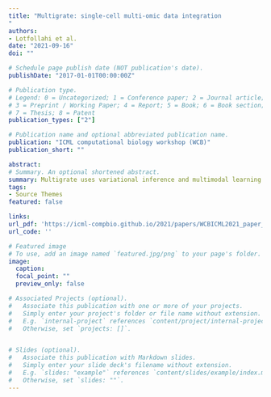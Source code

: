 ```yaml
---
title: "Multigrate: single-cell multi-omic data integration
"
authors:
- Lotfollahi et al.
date: "2021-09-16"
doi: ""

# Schedule page publish date (NOT publication's date).
publishDate: "2017-01-01T00:00:00Z"

# Publication type.
# Legend: 0 = Uncategorized; 1 = Conference paper; 2 = Journal article;
# 3 = Preprint / Working Paper; 4 = Report; 5 = Book; 6 = Book section;
# 7 = Thesis; 8 = Patent
publication_types: ["2"]

# Publication name and optional abbreviated publication name.
publication: "ICML computational biology workshop (WCB)"
publication_short: ""

abstract:  
# Summary. An optional shortened abstract.
summary: Multigrate uses variational inference and multimodal learning to integrate multi-modal single-cell datasets.
tags:
- Source Themes
featured: false

links:
url_pdf: 'https://icml-compbio.github.io/2021/papers/WCBICML2021_paper_44.pdf'
url_code: ''

# Featured image
# To use, add an image named `featured.jpg/png` to your page's folder. 
image:
  caption: 
  focal_point: ""
  preview_only: false

# Associated Projects (optional).
#   Associate this publication with one or more of your projects.
#   Simply enter your project's folder or file name without extension.
#   E.g. `internal-project` references `content/project/internal-project/index.md`.
#   Otherwise, set `projects: []`.


# Slides (optional).
#   Associate this publication with Markdown slides.
#   Simply enter your slide deck's filename without extension.
#   E.g. `slides: "example"` references `content/slides/example/index.md`.
#   Otherwise, set `slides: ""`.
---
```




